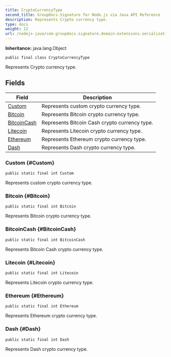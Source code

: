 ```yaml
---
title: CryptoCurrencyType
second_title: GroupDocs.Signature for Node.js via Java API Reference
description: Represents Crypto currency type.
type: docs
weight: 12
url: /nodejs-java/com.groupdocs.signature.domain.extensions.serialization/cryptocurrencytype/
---
```

**Inheritance:**
java.lang.Object
```
public final class CryptoCurrencyType
```

Represents Crypto currency type.
## Fields

| Field | Description |
| --- | --- |
| [Custom](#Custom) | Represents custom crypto currency type. |
| [Bitcoin](#Bitcoin) | Represents Bitcoin crypto currency type. |
| [BitcoinCash](#BitcoinCash) | Represents Bitcoin Cash crypto currency type. |
| [Litecoin](#Litecoin) | Represents Litecoin crypto currency type. |
| [Ethereum](#Ethereum) | Represents Ethereum crypto currency type. |
| [Dash](#Dash) | Represents Dash crypto currency type. |
### Custom {#Custom}
```
public static final int Custom
```


Represents custom crypto currency type.

### Bitcoin {#Bitcoin}
```
public static final int Bitcoin
```


Represents Bitcoin crypto currency type.

### BitcoinCash {#BitcoinCash}
```
public static final int BitcoinCash
```


Represents Bitcoin Cash crypto currency type.

### Litecoin {#Litecoin}
```
public static final int Litecoin
```


Represents Litecoin crypto currency type.

### Ethereum {#Ethereum}
```
public static final int Ethereum
```


Represents Ethereum crypto currency type.

### Dash {#Dash}
```
public static final int Dash
```


Represents Dash crypto currency type.

